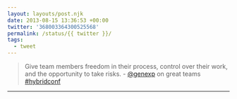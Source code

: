 ```yaml
---
layout: layouts/post.njk
date: 2013-08-15 13:36:53 +00:00
twitter: '368003364300525568'
permalink: /status/{{ twitter }}/
tags: 
  - tweet
---
```


> Give team members freedom in their process, control over their work, and the opportunity to take risks. - [@genexp](https://twitter.com/genexp) on great teams [#hybridconf](https://twitter.com/hashtag/hybridconf)

---
